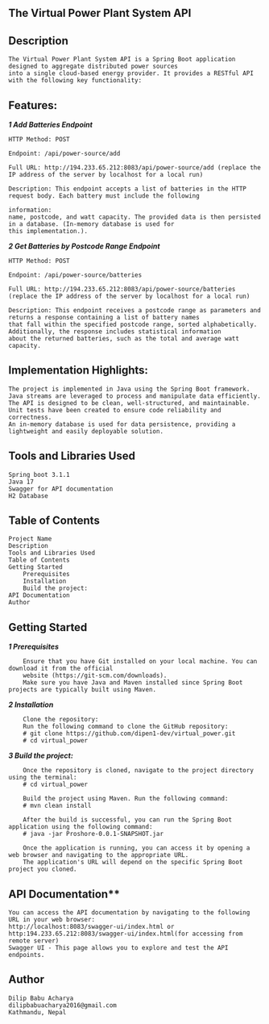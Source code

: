 ## The Virtual Power Plant System API

## Description

    The Virtual Power Plant System API is a Spring Boot application designed to aggregate distributed power sources
    into a single cloud-based energy provider. It provides a RESTful API with the following key functionality:

## Features:

_**1 Add Batteries Endpoint**_

    HTTP Method: POST

    Endpoint: /api/power-source/add

    Full URL: http://194.233.65.212:8083/api/power-source/add (replace the IP address of the server by localhost for a local run)

    Description: This endpoint accepts a list of batteries in the HTTP request body. Each battery must include the following

    information:
    name, postcode, and watt capacity. The provided data is then persisted in a database. (In-memory database is used for
    this implementation.).

_**2 Get Batteries by Postcode Range Endpoint**_

    HTTP Method: POST

    Endpoint: /api/power-source/batteries

    Full URL: http://194.233.65.212:8083/api/power-source/batteries (replace the IP address of the server by localhost for a local run)

    Description: This endpoint receives a postcode range as parameters and returns a response containing a list of battery names
    that fall within the specified postcode range, sorted alphabetically. Additionally, the response includes statistical information
    about the returned batteries, such as the total and average watt capacity.

## Implementation Highlights:

    The project is implemented in Java using the Spring Boot framework.
    Java streams are leveraged to process and manipulate data efficiently.
    The API is designed to be clean, well-structured, and maintainable.
    Unit tests have been created to ensure code reliability and correctness.
    An in-memory database is used for data persistence, providing a lightweight and easily deployable solution.

## Tools and Libraries Used

    Spring boot 3.1.1  
    Java 17
    Swagger for API documentation
    H2 Database

## Table of Contents

    Project Name
    Description
    Tools and Libraries Used
    Table of Contents
    Getting Started
        Prerequisites
        Installation
        Build the project:
    API Documentation
    Author

## Getting Started

_**1 Prerequisites**_

        Ensure that you have Git installed on your local machine. You can download it from the official
        website (https://git-scm.com/downloads).
        Make sure you have Java and Maven installed since Spring Boot projects are typically built using Maven.

_**2 Installation**_

        Clone the repository:
        Run the following command to clone the GitHub repository:
        # git clone https://github.com/dipen1-dev/virtual_power.git
        # cd virtual_power

_**3 Build the project:**_

        Once the repository is cloned, navigate to the project directory using the terminal:
        # cd virtual_power
    
        Build the project using Maven. Run the following command:
        # mvn clean install
        
        After the build is successful, you can run the Spring Boot application using the following command:
        # java -jar Proshore-0.0.1-SNAPSHOT.jar
        
        Once the application is running, you can access it by opening a web browser and navigating to the appropriate URL.
        The application's URL will depend on the specific Spring Boot project you cloned.

## API Documentation**

    You can access the API documentation by navigating to the following URL in your web browser:
    http://localhost:8083/swagger-ui/index.html or http:194.233.65.212:8083/swagger-ui/index.html(for accessing from remote server)
    Swagger UI - This page allows you to explore and test the API endpoints.

## Author

    Dilip Babu Acharya 
    dilipbabuacharya2016@gmail.com
    Kathmandu, Nepal

